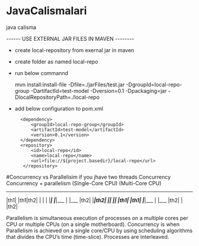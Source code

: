 # JavaCalismalari
java calisma


------ USE EXTERNAL JAR FILES IN MAVEN --------
- create local-repository from exernal jar in maven
- create folder as named local-repo
- run below commannd
	
	mvn install:install-file -Dfile=./jarFiles/test.jar -DgroupId=local-repo-group -DartifactId=test-model -Dversion=0.1 -Dpackaging=jar -DlocalRepositoryPath=./local-repo


- add below configuration to pom.xml

      
		<dependency>
			<groupId>local-repo-group</groupId>
			<artifactId>test-model</artifactId>
			<version>0.1</version>
		</dependency>
		<repository>
			<id>local-repo</id>
			<name>local-repo</name>
			<url>file://${project.basedir}/local-repo</url>
		 </repository>


#Concurrency vs Parallelisim
if you jhave two threads 
Concurrency                 Concurrency + parallelism
(Single-Core CPU)           (Multi-Core CPU)
 ___                         ___ ___
|th1|                       |th1|th2|
|   |                       |   |___|
|___|___                    |   |___
    |th2|                   |___|th2|
 ___|___|                    ___|___|
|th1|                       |th1|
|___|___                    |   |___
    |th2|                   |   |th2|
    
    
Parallelism is simultaneous execution of processes on a multiple cores per CPU or multiple CPUs (on a single motherboard).
Concurrency is when Parallelism is achieved on a single core/CPU by using scheduling algorithms that divides the CPU’s time (time-slice). Processes are interleaved.
    
    
